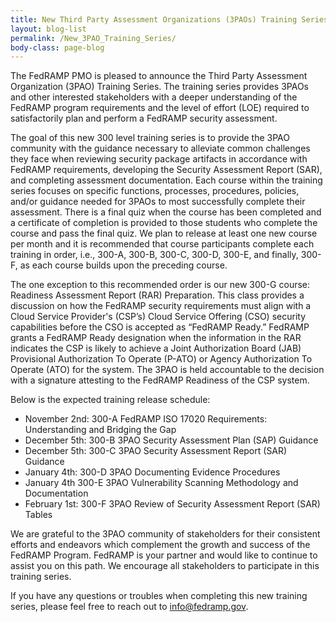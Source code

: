 ```yaml
---
title: New Third Party Assessment Organizations (3PAOs) Training Series
layout: blog-list
permalink: /New_3PAO_Training_Series/
body-class: page-blog
---
```

The FedRAMP PMO is pleased to announce the Third Party Assessment Organization (3PAO) Training Series. The training series provides 3PAOs and other interested stakeholders with a deeper understanding of the FedRAMP program requirements and the level of effort (LOE) required to satisfactorily plan and perform a FedRAMP security assessment.

The goal of this new 300 level training series is to provide the 3PAO community with the guidance necessary to alleviate common challenges they face when reviewing security package artifacts in accordance with FedRAMP requirements, developing the Security Assessment Report (SAR), and completing assessment documentation. Each course within the training series focuses on specific functions, processes, procedures, policies, and/or guidance needed for 3PAOs to most successfully complete their assessment. There is a final quiz when the course has been completed and a certificate of completion is provided to those students who complete the course and pass the final quiz. We plan to release at least one new course per month and it is recommended that course participants complete each training in order, i.e., 300-A, 300-B, 300-C, 300-D, 300-E, and finally, 300-F, as each course builds upon the preceding course.

The one exception to this recommended order is our new 300-G course: Readiness Assessment Report (RAR) Preparation. This class provides a discussion on how the FedRAMP security requirements must align with a Cloud Service Provider's (CSP’s) Cloud Service Offering (CSO) security capabilities before the CSO is accepted as “FedRAMP Ready.” FedRAMP grants a FedRAMP Ready designation when the information in the RAR indicates the CSP is likely to achieve a Joint Authorization Board (JAB) Provisional Authorization To Operate (P-ATO) or Agency Authorization To Operate (ATO) for the system. The 3PAO is held accountable to the decision with a signature attesting to the FedRAMP Readiness of the CSP system.

Below is the expected training release schedule:

* November 2nd: 300-A FedRAMP ISO 17020 Requirements: Understanding and Bridging the Gap
* December 5th: 300-B 3PAO Security Assessment Plan (SAP) Guidance
* December 5th: 300-C 3PAO Security Assessment Report (SAR) Guidance
* January 4th: 300-D 3PAO Documenting Evidence Procedures
* January 4th 300-E 3PAO Vulnerability Scanning Methodology and Documentation
* February 1st: 300-F 3PAO Review of Security Assessment Report (SAR) Tables

We are grateful to the 3PAO community of stakeholders for their consistent efforts and endeavors which complement the growth and success of the FedRAMP Program. FedRAMP is your partner and would like to continue to assist you on this path. We encourage all stakeholders to participate in this training series.

If you have any questions or troubles when completing this new training series, please feel free to reach out to [info@fedramp.gov](mailto:info@fedramp.gov).
